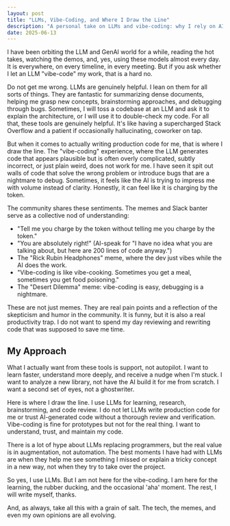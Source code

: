 ```yaml
---
layout: post
title: "LLMs, Vibe-Coding, and Where I Draw the Line"
description: "A personal take on LLMs and vibe-coding: why I rely on AI for support, learning, and brainstorming, but draw the line at letting it write production code."
date: 2025-06-13
---
```


I have been orbiting the LLM and GenAI world for a while, reading the hot takes, watching the demos, and, yes, using these models almost every day. It is everywhere, on every timeline, in every meeting. But if you ask whether I let an LLM "vibe-code" my work, that is a hard no.

Do not get me wrong. LLMs are genuinely helpful. I lean on them for all sorts of things. They are fantastic for summarizing dense documents, helping me grasp new concepts, brainstorming approaches, and debugging through bugs. Sometimes, I will toss a codebase at an LLM and ask it to explain the architecture, or I will use it to double-check my code. For all that, these tools are genuinely helpful. It's like having a supercharged Stack Overflow and a patient if occasionally hallucinating, coworker on tap.

But when it comes to actually writing production code for me, that is where I draw the line. The "vibe-coding" experience, where the LLM generates code that appears plausible but is often overly complicated, subtly incorrect, or just plain weird, does not work for me. I have seen it spit out walls of code that solve the wrong problem or introduce bugs that are a nightmare to debug. Sometimes, it feels like the AI is trying to impress me with volume instead of clarity. Honestly, it can feel like it is charging by the token.

The community shares these sentiments. The memes and Slack banter serve as a collective nod of understanding:

- "Tell me you charge by the token without telling me you charge by the token."
- "You are absolutely right!" (AI-speak for "I have no idea what you are talking about, but here are 200 lines of code anyway.")
- The "Rick Rubin Headphones" meme, where the dev just vibes while the AI does the work.
- "Vibe-coding is like vibe-cooking. Sometimes you get a meal, sometimes you get food poisoning."
- The "Desert Dilemma" meme: vibe-coding is easy, debugging is a nightmare.

These are not just memes. They are real pain points and a reflection of the skepticism and humor in the community. It is funny, but it is also a real productivity trap. I do not want to spend my day reviewing and rewriting code that was supposed to save me time.

## My Approach

What I actually want from these tools is support, not autopilot. I want to learn faster, understand more deeply, and receive a nudge when I'm stuck. I want to analyze a new library, not have the AI build it for me from scratch. I want a second set of eyes, not a ghostwriter.

Here is where I draw the line. I use LLMs for learning, research, brainstorming, and code review. I do not let LLMs write production code for me or trust AI-generated code without a thorough review and verification. Vibe-coding is fine for prototypes but not for the real thing. I want to understand, trust, and maintain my code.

There is a lot of hype about LLMs replacing programmers, but the real value is in augmentation, not automation. The best moments I have had with LLMs are when they help me see something I missed or explain a tricky concept in a new way, not when they try to take over the project.

So yes, I use LLMs. But I am not here for the vibe-coding. I am here for the learning, the rubber ducking, and the occasional 'aha' moment. The rest, I will write myself, thanks.

And, as always, take all this with a grain of salt. The tech, the memes, and even my own opinions are all evolving.
